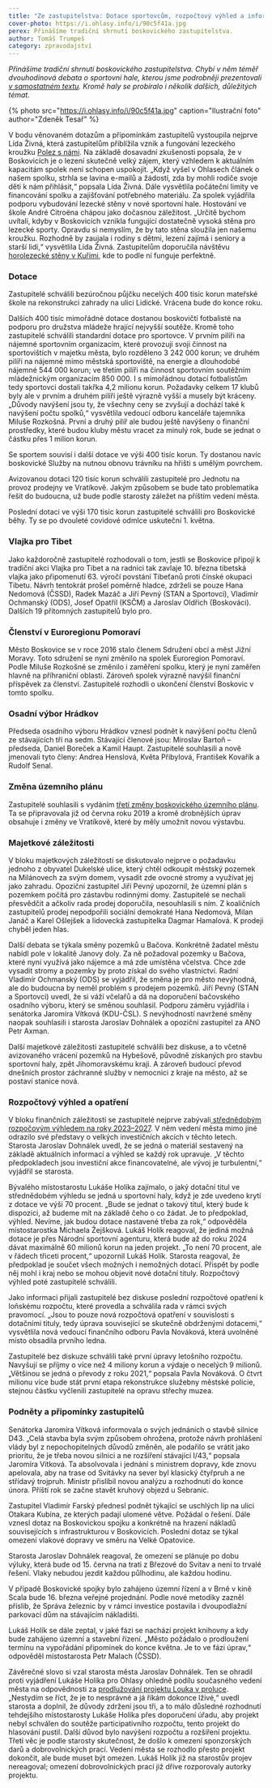 ```yaml
---
title: "Ze zastupitelstva: Dotace sportovcům, rozpočtový výhled a informace k D43 a Boskovické spojce"
cover-photo: https://i.ohlasy.info/i/90c5f41a.jpg
perex: Přinášíme tradiční shrnutí boskovického zastupitelstva.
author: Tomáš Trumpeš
category: zpravodajství
---
```


*Přinášíme tradiční shrnutí boskovického zastupitelstva. Chybí v něm téměř dvouhodinová debata o sportovní hale, kterou jsme podrobněji prezentovali [v samostatném textu](https://ohlasy.info/clanky/2022/02/kritika-haly.html). Kromě haly se probíralo i několik dalších, důležitých témat.*

{% photo src="https://i.ohlasy.info/i/90c5f41a.jpg" caption="Ilustrační foto" author="Zdeněk Tesař" %}

V bodu věnovaném dotazům a připomínkám zastupitelů vystoupila nejprve Lída Živná, která zastupitelům přiblížila vznik a fungování lezeckého kroužku [Polez s námi](https://ohlasy.info/clanky/2022/01/polez-s-nimi.html). Na základě dosavadní zkušenosti popsala, že v Boskovicích je o lezení skutečně velký zájem, který vzhledem k aktuálním kapacitám spolek není schopen uspokojit. „Když vyšel v Ohlasech článek o našem spolku, strhla se lavina e-mailů a žádostí, zda by mohli rodiče svoje děti k nám přihlásit,“ popsala Lída Živná. Dále vysvětlila počáteční limity ve financování spolku a zajišťování potřebného materiálu. Za spolek vyjádřila podporu vybudování lezecké stěny v nové sportovní hale. Hostování ve škole André Citroëna chápou jako dočasnou záležitost. „Určitě bychom uvítali, kdyby v Boskovicích vznikla fungující dostatečně vysoká stěna pro lezecké sporty. Opravdu si nemyslím, že by tato stěna sloužila jen našemu kroužku. Rozhodně by zaujala i rodiny s dětmi, lezení zajímá i seniory a starší lidi,“ vysvětlila Lída Živná. Zastupitelům doporučila návštěvu [horolezecké stěny v Kuřimi](https://www.lezeckastenakurim.cz/), kde to podle ní funguje perfektně.

### Dotace

Zastupitelé schválili bezúročnou půjčku necelých 400 tisíc korun mateřské škole na rekonstrukci zahrady na ulici Lidické. Vrácena bude do konce roku.

Dalších 400 tisíc mimořádné dotace dostanou boskovičtí fotbalisté na podporu pro družstva mládeže hrající nejvyšší soutěže. Kromě toho zastupitelé schválili standardní dotace pro sportovce. V prvním pilíři na nájemné sportovním organizacím, které provozují svoji činnost na sportovištích v majetku města, bylo rozděleno 3 242 000 korun; ve druhém pilíři na nájemné mimo městská sportoviště, na energie a dlouhodobé nájemné 544 000 korun; ve třetím pilíři na činnost sportovním soutěžním mládežnickým organizacím 850 000. I s mimořádnou dotací fotbalistům tedy sportovci dostali takřka 4,2 milionu korun. Požadavky celkem 17 klubů byly ale v prvním a druhém pilíři ještě výrazně vyšší a musely být kráceny. „Důvody navýšení jsou ty, že všechny ceny se zvyšují a dochází také k navýšení počtu spolků,“ vysvětlila vedoucí odboru kanceláře tajemníka Miluše Rozkošná. První a druhý pilíř ale budou ještě navýšeny o finanční prostředky, které budou kluby městu vracet za minulý rok, bude se jednat o částku přes 1 milion korun.

Se sportem souvisí i další dotace ve výši 400 tisíc korun. Ty dostanou navíc boskovické Služby na nutnou obnovu trávníku na hřišti s umělým povrchem.

Avizovanou dotaci 120 tisíc korun schválili zastupitelé pro Jednotu na provoz prodejny ve Vratíkově. Jakým způsobem se bude tato problematika řešit do budoucna, už bude podle starosty záležet na příštím vedení města.

Poslední dotaci ve výši 170 tisíc korun zastupitelé schválili pro Boskovické běhy. Ty se po dvouleté covidové odmlce uskuteční 1. května.

### Vlajka pro Tibet

Jako každoročně zastupitelé rozhodovali o tom, jestli se Boskovice připojí k tradiční akci Vlajka pro Tibet a na radnici tak zavlaje 10. března tibetská vlajka jako připomenutí 63. výročí povstání Tibeťanů proti čínské okupaci Tibetu. Návrh tentokrát prošel poměrně hladce, zdrželi se pouze Hana Nedomová (ČSSD), Radek Mazáč a Jiří Pevný (STAN a Sportovci), Vladimír Ochmanský (ODS), Josef Opatřil (KSČM) a Jaroslav Oldřich (Boskováci). Dalších 19 přítomných zastupitelů bylo pro.

### Členství v Euroregionu Pomoraví

Město Boskovice se v roce 2016 stalo členem Sdružení obcí a měst Jižní Moravy. Toto sdružení se nyní změnilo na spolek Euroregion Pomoraví. Podle Miluše Rozkošné se změnilo i zaměření spolku, který je nyní zaměřen hlavně na příhraniční oblasti. Zároveň spolek výrazně navýšil finanční příspěvek za členství. Zastupitelé rozhodli o ukončení členství Boskovic v tomto spolku.

### Osadní výbor Hrádkov

Předseda osadního výboru Hrádkov vznesl podnět k navýšení počtu členů ze stávajících tří na sedm. Stávající členové jsou: Miroslav Bartoň – předseda, Daniel Boreček a Kamil Haupt. Zastupitelé souhlasili a nově jmenovali tyto členy: Andrea Henslová, Květa Přibylová, František Kovařík a Rudolf Senal.

### Změna územního plánu

Zastupitelé souhlasili s vydáním [třetí změny boskovického územního plánu](https://boskovice.cz/uzemni-plan-boskovice-zmena-c-3-verejne-projednani/d-42431). Ta se připravovala již od června roku 2019 a kromě drobnějších úprav obsahuje i změny ve Vratíkově, které by měly umožnit novou výstavbu.

### Majetkové záležitosti

V bloku majetkových záležitostí se diskutovalo nejprve o požadavku jednoho z obyvatel Dukelské ulice, který chtěl odkoupit městský pozemek na Milánovech za svým domem, vysadit zde ovocné stromy a využívat jej jako zahradu. Opoziční zastupitel Jiří Pevný upozornil, že územní plán s pozemkem počítá pro zástavbu rodinnými domy. Zastupitelé se nechali přesvědčit a ačkoliv rada prodej doporučila, nesouhlasili s ním. Z koaličních zastupitelů prodej nepodpořili sociální demokraté Hana Nedomová, Milan Janáč a Karel Ošlejšek a lidovecká zastupitelka Dagmar Hamalová. K prodeji chyběl jeden hlas.

Další debata se týkala směny pozemků u Bačova. Konkrétně žadatel městu nabídl pole v lokalitě Janovy doly. Za ně požadoval pozemky u Bačova, které nyní využívá jako nájemce a má zde umístěna včelstva. Chce zde vysadit stromy a pozemky by proto získal do svého vlastnictví. Radní Vladimír Ochmanský (ODS) se vyjádřil, že směna je pro město nevýhodná, ale do budoucna by neměl problém s prodejem pozemků. Jiří Pevný (STAN a Sportovci) uvedl, že si váží včelařů a dá na doporučení bačovského osadního výboru, který se směnou souhlasil. Podporu záměru vyjádřila i senátorka Jaromíra Vítková (KDU-ČSL). S nevýhodností navržené směny naopak souhlasili i starosta Jaroslav Dohnálek a opoziční zastupitel za ANO Petr Axman. 

Další majetkové záležitosti zastupitelé schválili bez diskuse, a to včetně avizovaného vrácení pozemků na Hybešově, původně získaných pro stavbu sportovní haly, zpět Jihomoravskému kraji. A zároveň budoucí převod dnešních prostor záchranné služby v nemocnici z kraje na město, až se postaví stanice nová.

### Rozpočtový výhled a opatření

V bloku finančních záležitostí se zastupitelé nejprve zabývali[ střednědobým rozpočovým výhledem na roky 2023–2027](https://boskovice.cz/assets/File.ashx?id_org=832&id_dokumenty=43379). V něm vedení města mimo jiné odrazilo své představy o velkých investičních akcích v těchto letech. Starosta Jaroslav Dohnálek uvedl, že se jedná o materiál sestavený na základě aktuálních informací a výhled se každý rok upravuje. „V těchto předpokladech jsou investiční akce financovatelné, ale vývoj je turbulentní,“ vyjádřil se starosta.

Bývalého místostarostu Lukáše Holíka zajímalo, o jaký dotační titul ve střednědobém výhledu se jedná u sportovní haly, když je zde uvedeno krytí z dotace ve výši 70 procent. „Bude se jednat o takový titul, který bude k dispozici, až budeme mít na základě čeho o co žádat. Je to předpoklad, výhled. Nevíme, jak budou dotace nastavené třeba za rok,“ odpověděla místostarostka Michaela Žejšková. Lukáš Holík reagoval, že jediná možná dotace je přes Národní sportovní agenturu, která bude až do roku 2024 dávat maximálně 60 milionů korun na jeden projekt. „To není 70 procent, ale v řádech třiceti procent,“ upozornil Lukáš Holík. Starosta reagoval, že předpoklad je součet všech možných i nemožných dotací. Přispět by podle něj mohl i kraj nebo se mohou objevit nové dotační tituly. Rozpočtový výhled poté zastupitelé schválili.

Jako informaci přijali zastupitelé bez diskuse poslední rozpočtové opatření k loňskému rozpočtu, které provedla a schválila rada v rámci svých pravomocí. „Jsou to pouze nová rozpočtová opatření v souvislosti s dotačními tituly, tedy úprava související se skutečně obdrženými dotacemi,“ vysvětlila nová vedoucí finančního odboru Pavla Nováková, která uvolněné místo obsadila prvního ledna.

Zastupitelé bez diskuze schválili také první úpravy letošního rozpočtu.  Navyšují se příjmy o více než 4 miliony korun a výdaje o necelých 9 milionů. „Většinou se jedná o převody z roku 2021,“ popsala Pavla Nováková. O čtvrt milionu více bude stát první etapa rekonstrukce služebny městské policie, stejnou částku vyčlenili zastupitelé na opravu střechy muzea. 

### Podněty a připomínky zastupitelů

Senátorka Jaromíra Vítková informovala o svých jednáních o stavbě silnice D43. „Celá stavba byla svým způsobem ohrožena, protože návrh prohlášení vlády byl z nepochopitelných důvodů změněn, ale podařilo se vrátit jako prioritu, že je třeba novou silnici a ne rozšíření stávající I/43,“ popsala Jaromíra Vítková. Ta absolvovala i jednání s ministrem dopravy, kde znovu apelovala, aby na trase od Svitávky na sever byl klasický čtyřpruh a ne střídavý trojpruh. Ministr přislíbil novou analýzu a rozhodnutí do konce února. Příští rok se začne stavět kruhový objezd u Sebranic.

Zastupitel Vladimír Farský přednesl podnět týkající se uschlých lip na ulici Otakara Kubína, ze kterých padají ulomené větve. Požádal o řešení. Dále vznesl dotaz na Boskovickou spojku a konkrétně na hrazení nákladů souvisejících s infrastrukturou v Boskovicích. Poslední dotaz se týkal omezení vlakové dopravy ve směru na Velké Opatovice.

Starosta Jaroslav Dohnálek reagoval, že omezení se plánuje po dobu výluky, která bude od 15. června na trati z Březové do Svitav a není to trvalé řešení. Vlaky nebudou jezdit každou půlhodinu, ale každou hodinu.

V případě Boskovické spojky bylo zahájeno územní řízení a v Brně v kině Scala bude 16. března veřejné projednání. Podle nové metodiky zazněl příslib, že Správa železnic by v rámci investice postavila i dvoupodlažní parkovací dům na stávajícím nákladišti.

Lukáš Holík se dále zeptal, v jaké fázi se nachází projekt knihovny a kdy bude zahájeno územní a stavební řízení. „Město požádalo o prodloužení termínu na vypořádání připomínek do konce května. Je to ve fázi úprav,“ odpověděl místostarosta Petr Malach (ČSSD).

Závěrečné slovo si vzal starosta města Jaroslav Dohnálek. Ten se ohradil proti vyjádření Lukáše Holíka pro Ohlasy ohledně podílu současného vedení města na odpovědnosti za [prodlužování projektu Louka v proluce](https://ohlasy.info/clanky/2022/02/louka-v-proluce.html). „Nestydím se říct, že je to nesprávné a já říkám dokonce lživé,“ uvedl starosta a doplnil, že důvody zdržení jsou tři, a to málo důsledné rozhodnutí tehdejšího místostarosty Lukáše Holíka přes doporučení úřadu, aby projekt nebyl schválen do soutěže participativního rozpočtu, tento projekt do hlasování pustil. Další důvod bylo navýšení rozpočtu a rozšíření projektu. Třetí věc je podle starosty skutečnost, že došlo k omezení sponzorských darů a dobrovolnických prací. Vedení města se rozhodlo přesto projekt dokončit, ale bude muset být omezen. Lukáš Holík již na starostův projev nereagoval; omezení dobrovolnických prací již dříve rozporovaly autorky projektu.